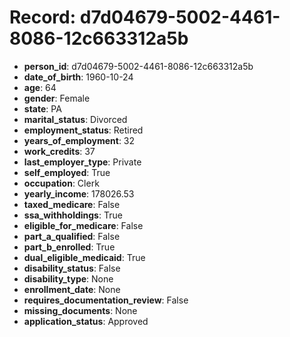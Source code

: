 # Record: d7d04679-5002-4461-8086-12c663312a5b

- **person_id**: d7d04679-5002-4461-8086-12c663312a5b
- **date_of_birth**: 1960-10-24
- **age**: 64
- **gender**: Female
- **state**: PA
- **marital_status**: Divorced
- **employment_status**: Retired
- **years_of_employment**: 32
- **work_credits**: 37
- **last_employer_type**: Private
- **self_employed**: True
- **occupation**: Clerk
- **yearly_income**: 178026.53
- **taxed_medicare**: False
- **ssa_withholdings**: True
- **eligible_for_medicare**: False
- **part_a_qualified**: False
- **part_b_enrolled**: True
- **dual_eligible_medicaid**: True
- **disability_status**: False
- **disability_type**: None
- **enrollment_date**: None
- **requires_documentation_review**: False
- **missing_documents**: None
- **application_status**: Approved